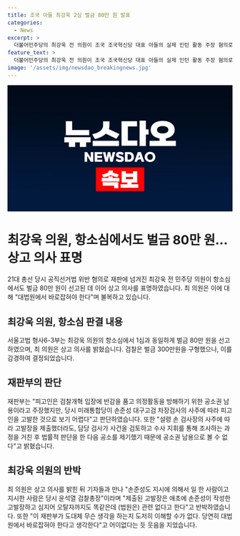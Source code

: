 ```yaml
---
title: 조국 아들 최강욱 2심 벌금 80만 원 발표
categories:
  - News
excerpt: >
  더불어민주당의 최강욱 전 의원이 조국 조국혁신당 대표 아들의 실제 인턴 활동 주장 혐의로 벌금 80만 원 선고받으며 항소심에서도 무죄를 받지 못했다. 최 의원은 상고 의사를 밝히고, 재판부의 판단에 대해 불만을 토로하며 대법원에서의 바로잡힘이 필요하다고 언급했다. 공직선거법 위반 혐의는 유죄 판결을 받고, 검찰과의 항소 소송 중이다.
feature_text: >
  더불어민주당의 최강욱 전 의원이 조국 조국혁신당 대표 아들의 실제 인턴 활동 주장 혐의로 벌금 80만 원 선고받으며 항소심에서도 무죄를 받지 못했다. 최 의원은 상고 의사를 밝히고, 재판부의 판단에 대해 불만을 토로하며 대법원에서의 바로잡힘이 필요하다고 언급했다. 공직선거법 위반 혐의는 유죄 판결을 받고, 검찰과의 항소 소송 중이다.
image: '/assets/img/newsdao_breakingnews.jpg'
---
```


<p><img src="/assets/img/newsdao_breakingnews.jpg" alt="firstkoreanews 속보" /></p>

<h1>최강욱 의원, 항소심에서도 벌금 80만 원…상고 의사 표명</h1>

<p data-ke-size="size16">21대 총선 당시 공직선거법 위반 혐의로 재판에 넘겨진 최강욱 전 민주당 의원이 항소심에서도 벌금 80만 원이 선고된 데 이어 상고 의사를 표명하였습니다. 최 의원은 이에 대해 "대법원에서 바로잡혀야 한다"며 불복하고 있습니다.</p>

<h2 data-ke-size="size26">최강욱 의원, 항소심 판결 내용</h2>

<p data-ke-size="size16">서울고법 형사6-3부는 최강욱 의원의 항소심에서 1심과 동일하게 벌금 80만 원을 선고하였으며, 최 의원은 상고 의사를 밝혔습니다. 검찰은 벌금 300만원을 구형했으나, 이를 감경하여 결정되었습니다.</p>

<h2 data-ke-size="size26">재판부의 판단</h2>

<p data-ke-size="size16">재판부는 "피고인은 검찰개혁 입장에 반감을 품고 의정활동을 방해하기 위한 공소권 남용이라고 주장했지만, 당시 미래통합당이 손준성 대구고검 차장검사의 사주에 따라 피고인을 고발한 것으로 보기 어렵다"고 판단하였습니다. 또한 "설령 손 검사장의 사주에 따라 고발장을 제출했더라도, 담당 검사가 사건을 검토하고 수사 지휘를 통해 조사하는 과정을 거친 후 법률적 판단을 한 다음 공소를 제기했기 때문에 공소권 남용으로 볼 수 없다"고 밝혔습니다.</p>

<h2 data-ke-size="size26">최강욱 의원의 반박</h2>

<p data-ke-size="size16">최 의원은 상고 의사를 밝힌 뒤 기자들과 만나 "손준성도 지시에 의해서 일 한 사람이고 지시한 사람은 당시 윤석열 검찰총장"이라며 "제출된 고발장은 애초에 손준성이 작성한 고발장하고 심지어 오탈자까지도 똑같은데 (법원은) 관련 없다고 한다"고 반박하였습니다. 또한 "이 재판부가 도대체 무슨 생각을 하는지 도저히 이해할 수가 없다. 당연히 대법원에서 바로잡혀야 한다고 생각한다"고 어이없다는 듯 웃음을 지었습니다.</p>

